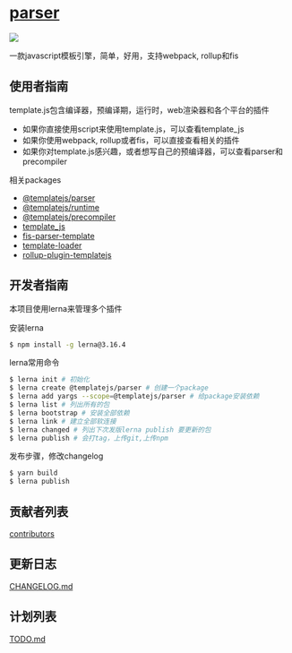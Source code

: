 # [parser](https://github.com/yanhaijing/template.js)
[![](https://img.shields.io/badge/Powered%20by-jslib%20base-brightgreen.svg)](https://github.com/yanhaijing/jslib-base)

一款javascript模板引擎，简单，好用，支持webpack, rollup和fis

## 使用者指南
template.js包含编译器，预编译期，运行时，web渲染器和各个平台的插件

- 如果你直接使用script来使用template.js，可以查看template_js
- 如果你使用webpack, rollup或者fis，可以直接查看相关的插件
- 如果你对template.js感兴趣，或者想写自己的预编译器，可以查看parser和precompiler

相关packages

- [@templatejs/parser](https://github.com/yanhaijing/template.js/blob/master/packages/parser)
- [@templatejs/runtime](https://github.com/yanhaijing/template.js/blob/master/packages/runtime)
- [@templatejs/precompiler](https://github.com/yanhaijing/template.js/blob/master/packages/precompiler)
- [template_js](https://github.com/yanhaijing/template.js/blob/master/packages/template)
- [fis-parser-template](https://github.com/yanhaijing/template.js/blob/master/packages/fis-parser-template)
- [template-loader](https://github.com/yanhaijing/template.js/blob/master/packages/template-loader)
- [rollup-plugin-templatejs](https://github.com/yanhaijing/template.js/blob/master/packages/rollup-plugin-templatejs)

## 开发者指南
本项目使用lerna来管理多个插件

安装lerna

```bash
$ npm install -g lerna@3.16.4
```

lerna常用命令

```bash
$ lerna init # 初始化
$ lerna create @templatejs/parser # 创建一个package
$ lerna add yargs --scope=@templatejs/parser # 给package安装依赖
$ lerna list # 列出所有的包
$ lerna bootstrap # 安装全部依赖
$ lerna link # 建立全部软连接
$ lerna changed # 列出下次发版lerna publish 要更新的包
$ lerna publish # 会打tag，上传git,上传npm
```

发布步骤，修改changelog

```bash
$ yarn build
$ lerna publish
```

## 贡献者列表

[contributors](https://github.com/yanhaijing/template.js/graphs/contributors)

## 更新日志
[CHANGELOG.md](https://github.com/yanhaijing/template.js/blob/master/TODO.md/CHANGELOG.md)

## 计划列表
[TODO.md](https://github.com/yanhaijing/template.js/blob/master/TODO.md)